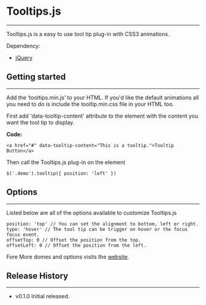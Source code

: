# Tooltips.js
---

Tooltips.js is a easy to use tool tip plug-in with CSS3 animations.

Dependency:
  - [jQuery](http://qjuery.com)

## Getting started
---

Add the ‘tooltips.min.js’ to your HTML. If you'd like the default animations all you need to do is include the tooltip.min.css file in your HTML too.

First add 'data-tooltip-content' attribute to the element with the content you want the tool tip to display.

**Code:**

```
<a href="#" data-tooltip-content="This is a tooltip.">Tooltip Button</a>
```

Then call the Tooltips.js plug-in on the element

```
$('.demo').tooltip({ position: 'left' })
````

## Options
---

Listed below are all of the options available to customize Tooltips.js

```
position: 'top' // You can set the alignment to bottom, left or right.
type: 'hover' // The tool tip can be trigger on hover or the focus focus event.
offsetTop: 0 // Offset the position from the top.
offsetLeft: 0 // Offset the position from the left.
```

Fore More domes and options visits the [website](http://forge.synthmedia.co.uk/tooltips).

## Release History
---

* v0.1.0 Initial released.
